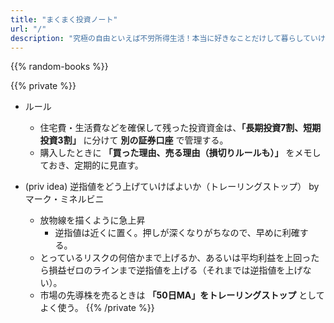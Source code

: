 ```yaml
---
title: "まくまく投資ノート"
url: "/"
description: "究極の自由といえば不労所得生活！本当に好きなことだけして暮らしていけたら、どんなに幸せでしょう。このサイトの目的は、みなさんと一緒に投資の腕を磨き、不労所得生活を実現することです。投資初心者の方から経験者の方まで、役に立ちそうな情報を集めていきます。みんなで究極の自由を手に入れよー！"
---
```


{{% random-books %}}

{{% private %}}
- ルール
    - 住宅費・生活費などを確保して残った投資資金は、__「長期投資7割、短期投資3割」__ に分けて __別の証券口座__ で管理する。
    - 購入したときに __「買った理由、売る理由（損切りルールも）」__ をメモしておき、定期的に見直す。

- (priv idea) 逆指値をどう上げていけばよいか（トレーリングストップ） by マーク・ミネルビニ
    - 放物線を描くように急上昇
        - 逆指値は近くに置く。押しが深くなりがちなので、早めに利確する。
    - とっているリスクの何倍かまで上げるか、あるいは平均利益を上回ったら損益ゼロのラインまで逆指値を上げる（それまでは逆指値を上げない）。
    - 市場の先導株を売るときは __「50日MA」をトレーリングストップ__ としてよく使う。
{{% /private %}}

